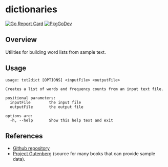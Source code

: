 # dictionaries
[![Go Report Card](https://goreportcard.com/badge/github.com/philhanna/dictionaries)][idGoReportCard]
[![PkgGoDev](https://pkg.go.dev/badge/github.com/philhanna/dictionaries)][idPkgGoDev]

## Overview
Utilities for building word lists from sample text.

## Usage
```
usage: txt2dict [OPTIONS] <inputFile> <outputFile>

Creates a list of words and frequency counts from an input text file.

positional parameters:
  inputFile        the input file
  outputFile       the output file

options are:
  -h, --help       Show this help text and exit
```
## References
- [Github repository](https://github.com/philhanna/dictionaries)
- [Project Gutenberg](https://www.gutenberg.org/) (source for many books
that can provide sample data).
  
[idGoReportCard]: https://goreportcard.com/report/github.com/philhanna/dictionaries
[idPkgGoDev]: https://pkg.go.dev/github.com/philhanna/dictionaries

